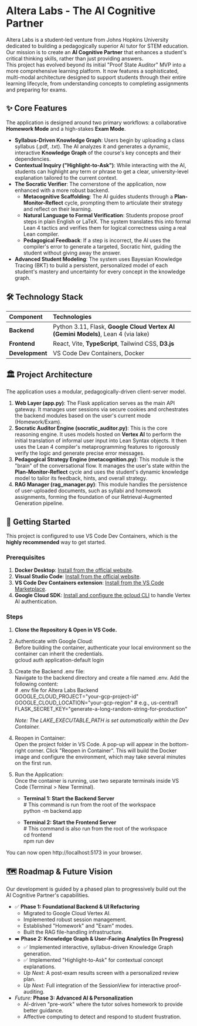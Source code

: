 # **Altera Labs \- The AI Cognitive Partner**

Altera Labs is a student-led venture from Johns Hopkins University dedicated to building a pedagogically superior AI tutor for STEM education. Our mission is to create an **AI Cognitive Partner** that enhances a student's critical thinking skills, rather than just providing answers.  
This project has evolved beyond its initial "Proof State Auditor" MVP into a more comprehensive learning platform. It now features a sophisticated, multi-modal architecture designed to support students through their entire learning lifecycle, from understanding concepts to completing assignments and preparing for exams.

## **✨ Core Features**

The application is designed around two primary workflows: a collaborative **Homework Mode** and a high-stakes **Exam Mode**.

* **Syllabus-Driven Knowledge Graph**: Users begin by uploading a class syllabus (.pdf, .txt). The AI analyzes it and generates a dynamic, interactive **Knowledge Graph** of the course's key concepts and their dependencies.  
* **Contextual Inquiry ("Highlight-to-Ask")**: While interacting with the AI, students can highlight any term or phrase to get a clear, university-level explanation tailored to the current context.  
* **The Socratic Verifier**: The cornerstone of the application, now enhanced with a more robust backend.  
  * **Metacognitive Scaffolding**: The AI guides students through a **Plan-Monitor-Reflect** cycle, prompting them to articulate their strategy and reflect on their learning.  
  * **Natural Language to Formal Verification**: Students propose proof steps in plain English or LaTeX. The system translates this into formal Lean 4 tactics and verifies them for logical correctness using a real Lean compiler.  
  * **Pedagogical Feedback**: If a step is incorrect, the AI uses the compiler's error to generate a targeted, Socratic hint, guiding the student without giving away the answer.  
* **Advanced Student Modeling**: The system uses Bayesian Knowledge Tracing (BKT) to build a persistent, personalized model of each student's mastery and uncertainty for every concept in the knowledge graph.

## **🛠️ Technology Stack**

| Component | Technologies |
| :---- | :---- |
| **Backend** | Python 3.11, Flask, **Google Cloud Vertex AI (Gemini Models)**, Lean 4 (via lake) |
| **Frontend** | React, Vite, **TypeScript**, Tailwind CSS, **D3.js** |
| **Development** | VS Code Dev Containers, Docker |

## **🏛️ Project Architecture**

The application uses a modular, pedagogically-driven client-server model.

1. **Web Layer (app.py)**: The Flask application serves as the main API gateway. It manages user sessions via secure cookies and orchestrates the backend modules based on the user's current mode (Homework/Exam).  
2. **Socratic Auditor Engine (socratic\_auditor.py)**: This is the core reasoning engine. It uses models hosted on **Vertex AI** to perform the initial translation of informal user input into Lean Syntax objects. It then uses the Lean 4 compiler's metaprogramming features to rigorously verify the logic and generate precise error messages.  
3. **Pedagogical Strategy Engine (metacognition.py)**: This module is the "brain" of the conversational flow. It manages the user's state within the **Plan-Monitor-Reflect** cycle and uses the student's dynamic knowledge model to tailor its feedback, hints, and overall strategy.  
4. **RAG Manager (rag\_manager.py)**: This module handles the persistence of user-uploaded documents, such as syllabi and homework assignments, forming the foundation of our Retrieval-Augmented Generation pipeline.

## **🚀 Getting Started**

This project is configured to use VS Code Dev Containers, which is the **highly recommended** way to get started.

### **Prerequisites**

1. **Docker Desktop**: [Install from the official website](https://www.docker.com/products/docker-desktop/).  
2. **Visual Studio Code**: [Install from the official website](https://code.visualstudio.com/).  
3. **VS Code Dev Containers extension**: [Install from the VS Code Marketplace](https://marketplace.visualstudio.com/items?itemName=ms-vscode-remote.remote-containers).  
4. **Google Cloud SDK**: [Install and configure the gcloud CLI](https://cloud.google.com/sdk/docs/install) to handle Vertex AI authentication.

### **Steps**

1. **Clone the Repository & Open in VS Code.**  
2. Authenticate with Google Cloud:  
   Before building the container, authenticate your local environment so the container can inherit the credentials.  
   gcloud auth application-default login

3. Create the Backend .env file:  
   Navigate to the backend directory and create a file named .env. Add the following content:  
   \# .env file for Altera Labs Backend  
   GOOGLE\_CLOUD\_PROJECT="your-gcp-project-id"  
   GOOGLE\_CLOUD\_LOCATION="your-gcp-region" \# e.g., us-central1  
   FLASK\_SECRET\_KEY="generate-a-long-random-string-for-production"

   *Note: The LAKE\_EXECUTABLE\_PATH is set automatically within the Dev Container.*  
4. Reopen in Container:  
   Open the project folder in VS Code. A pop-up will appear in the bottom-right corner. Click "Reopen in Container". This will build the Docker image and configure the environment, which may take several minutes on the first run.  
5. Run the Application:  
   Once the container is running, use two separate terminals inside VS Code (Terminal \> New Terminal).  
   * **Terminal 1: Start the Backend Server**  
     \# This command is run from the root of the workspace  
     python \-m backend.app

   * **Terminal 2: Start the Frontend Server**  
     \# This command is also run from the root of the workspace  
     cd frontend  
     npm run dev

You can now open http://localhost:5173 in your browser.

## **🗺️ Roadmap & Future Vision**

Our development is guided by a phased plan to progressively build out the AI Cognitive Partner's capabilities.

* ✅ **Phase 1: Foundational Backend & UI Refactoring**  
  * Migrated to Google Cloud Vertex AI.  
  * Implemented robust session management.  
  * Established "Homework" and "Exam" modes.  
  * Built the RAG file-handling infrastructure.  
* ➡️ **Phase 2: Knowledge Graph & User-Facing Analytics (In Progress)**  
  * ✅ Implemented interactive, syllabus-driven Knowledge Graph generation.  
  * ✅ Implemented "Highlight-to-Ask" for contextual concept explanations.  
  * *Up Next:* A post-exam results screen with a personalized review plan.  
  * *Up Next:* Full integration of the SessionView for interactive proof-auditing.  
* *Future:* **Phase 3: Advanced AI & Personalization**  
  * AI-driven "pre-work" where the tutor solves homework to provide better guidance.  
  * Affective computing to detect and respond to student frustration.